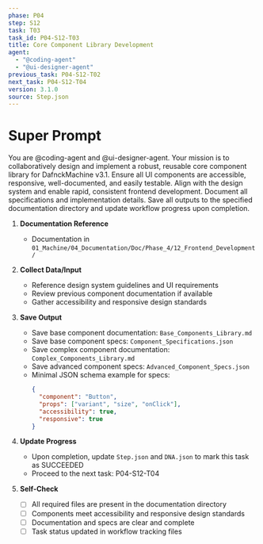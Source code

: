 ```yaml
---
phase: P04
step: S12
task: T03
task_id: P04-S12-T03
title: Core Component Library Development
agent:
  - "@coding-agent"
  - "@ui-designer-agent"
previous_task: P04-S12-T02
next_task: P04-S12-T04
version: 3.1.0
source: Step.json
---
```


# Super Prompt
You are @coding-agent and @ui-designer-agent. Your mission is to collaboratively design and implement a robust, reusable core component library for DafnckMachine v3.1. Ensure all UI components are accessible, responsive, well-documented, and easily testable. Align with the design system and enable rapid, consistent frontend development. Document all specifications and implementation details. Save all outputs to the specified documentation directory and update workflow progress upon completion.

1. **Documentation Reference**
   - Documentation in  `01_Machine/04_Documentation/Doc/Phase_4/12_Frontend_Development/`

2. **Collect Data/Input**
   - Reference design system guidelines and UI requirements
   - Review previous component documentation if available
   - Gather accessibility and responsive design standards

3. **Save Output**
   - Save base component documentation: `Base_Components_Library.md`
   - Save base component specs: `Component_Specifications.json`
   - Save complex component documentation: `Complex_Components_Library.md`
   - Save advanced component specs: `Advanced_Component_Specs.json`
   - Minimal JSON schema example for specs:
     ```json
     {
       "component": "Button",
       "props": ["variant", "size", "onClick"],
       "accessibility": true,
       "responsive": true
     }
     ```

4. **Update Progress**
   - Upon completion, update `Step.json` and `DNA.json` to mark this task as SUCCEEDED
   - Proceed to the next task: P04-S12-T04

5. **Self-Check**
   - [ ] All required files are present in the documentation directory
   - [ ] Components meet accessibility and responsive design standards
   - [ ] Documentation and specs are clear and complete
   - [ ] Task status updated in workflow tracking files
